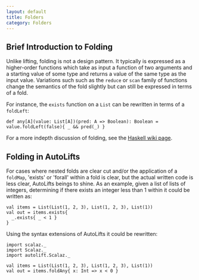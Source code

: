 ```yaml
---
layout: default
title: Folders
category: Folders
---
```


## Brief Introduction to Folding

Unlike lifting, folding is not a design pattern. It typically is expressed as a higher-order functions which take as input a function of two arguments and a starting value of some type and returns a value of the same type as the input value. Variations such such as the `reduce` or `scan` family of functions change the semantics of the fold slightly but can still be expressed in terms of a fold.

For instance, the `exists` function on a `List` can be rewritten in terms of a `foldLeft`:

```tut:silent
def any[A](value: List[A])(pred: A => Boolean): Boolean = value.foldLeft(false){ _ && pred(_) }
```

For a more indepth discussion of folding, see the [Haskell wiki page](https://wiki.haskell.org/Fold).

## Folding in AutoLifts

For cases where nested folds are clear cut and/or the application of a `foldMap`, 'exists' or 'forall' within a fold is clear, but the actual written code is less clear, AutoLifts beings to shine. As an example, given a list of lists of integers, determining if there exists an integer less than 1 within it could be written as:

```tut:silent
val items = List(List(1, 2, 3), List(1, 2, 3), List(1))
val out = items.exists{ 
  _.exists{ _ < 1 } 
}
```

Using the syntax extensions of AutoLifts it could be rewritten:

```tut:silent
import scalaz._
import Scalaz._
import autolift.Scalaz._

val items = List(List(1, 2, 3), List(1, 2, 3), List(1))
val out = items.foldAny{ x: Int => x < 0 }
```